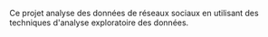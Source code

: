 Ce projet analyse des données de réseaux sociaux en utilisant des techniques d'analyse exploratoire des données.
